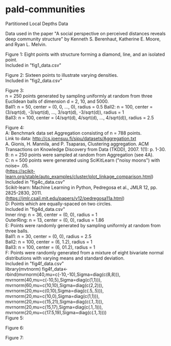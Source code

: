 # pald-communities
Partitioned Local Depths Data


Data used in the paper "A social perspective on perceived distances reveals deep community structure" by Kenneth S. Berenhaut, Katherine E. Moore, and Ryan L. Melvin.



Figure 1: Eight points with structure forming a diamond, line, and an isolated point.     
Included in "fig1_data.csv"    

Figure 2: Sixteen points to illustrate varying densities.    
Included in "fig2_data.csv"     

Figure 3:   
n = 250 points generated by sampling uniformly at random from three Euclidean balls of dimension d = 2, 10, and 5000.   
Ball1: n = 50, center = (0, 0, ..., 0), radius = 0.5 
Ball2: n = 100, center = (3/sqrt(d), -3/sqrt(d), ..., 3/sqrt(d), -3/sqrt(d)), radius = 1   
Ball3: n = 100, center = (4/sqrt(d), 4/sqrt(d), ..., 4/sqrt(d)), radius = 2.5     

Figure 4:    
A: Benchmark data set Aggregation consisting of n = 788 points.     
Link to data: http://cs.joensuu.fi/sipu/datasets/Aggregation.txt  
A. Gionis, H. Mannila, and P. Tsaparas, Clustering aggregation. ACM Transactions on Knowledge Discovery from Data (TKDD), 2007. 1(1): p. 1-30.       
B: n = 250 points were sampled at random from Aggregation (see 4A).    
C: n = 500 points were generated using SciKitLearn ("noisy moons") with noise= .05.  
(https://scikit-learn.org/stable/auto_examples/cluster/plot_linkage_comparison.html)   
Included in "fig4c_data.csv"   
Scikit-learn: Machine Learning in Python, Pedregosa et al., JMLR 12, pp. 2825-2830, 2011.   
(https://jmlr.csail.mit.edu/papers/v12/pedregosa11a.html)       
D: Points which are equally-spaced on two circles.   
Included in "fig4d_data.csv"       
Inner ring: n = 36, center = (0, 0), radius = 1  
OuterRing: n = 13, center = (0, 0), radius = 1.86    
E: Points were randomly generated by sampling uniformly at random from three balls.   
Ball1: n = 30, center = (0, 0), radius = 2.5  
Ball2: n = 100, center = (6, 1.2), radius = 1  
Ball3: n = 100, center = (6, 01.2), radius = 1  
F: Points were randomly generated from a mixture of eight bivariate normal distributions with varying means and standard deviation.  
Included in "fig4f_data.csv"  
  library(mvtnorm) 
  fig4f_data<-rbind(mvrnorm(40,mu=c(-10,-10),Sigma=diag(c(8,8))),
          mvrnorm(40,mu=c(-10,5),Sigma=diag(c(1,1))),
          mvrnorm(60,mu=c(10,10),Sigma=diag(c(2,2))),
          mvrnorm(20,mu=c(0,10),Sigma=diag(c(.5,.5))),
          mvrnorm(20,mu=c(10,0),Sigma=diag(c(1,1))),
          mvrnorm(20,mu=c(15,21),Sigma=diag(c(.1,.1))),
          mvrnorm(20,mu=c(15,17),Sigma=diag(c(.1,.1))),
          mvrnorm(20,mu=c(17.5,19),Sigma=diag(c(.1,.1))))  
Figure 5:    


Figure 6:    


Figure 7:    
